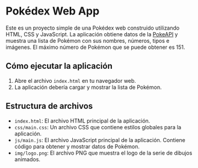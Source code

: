 # Pokédex Web App

Este es un proyecto simple de una Pokédex web construido utilizando HTML, CSS y JavaScript. La aplicación obtiene datos de la [PokeAPI](https://pokeapi.co/) y muestra una lista de Pokémon con sus nombres, números, tipos e imágenes. El máximo número de Pokémon que se puede obtener es 151.

## Cómo ejecutar la aplicación

1. Abre el archivo `index.html` en tu navegador web.
2. La aplicación debería cargar y mostrar la lista de Pokémon.

## Estructura de archivos

- `index.html`: El archivo HTML principal de la aplicación.
- `css/main.css`: Un archivo CSS que contiene estilos globales para la aplicación.
- `js/main.js`: El archivo JavaScript principal de la aplicación. Contiene código para obtener y mostrar datos de Pokémon.
- `img/logo.png`: El archivo PNG que muestra el logo de la serie de dibujos animados.
